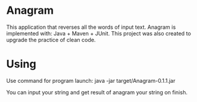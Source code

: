 # Anagram
This application that reverses all the words of input text.
Anagram is implemented with: Java + Maven + JUnit. This project was also created to upgrade the practice of clean code. 

# Using 
Use command for program launch: 
java -jar target/Anagram-0.1.1.jar

You can input your string and get result of anagram your string on finish. 
